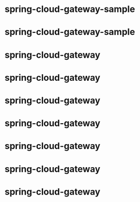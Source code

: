 # spring-cloud-gateway-sample
# spring-cloud-gateway-sample
# spring-cloud-gateway
# spring-cloud-gateway
# spring-cloud-gateway
# spring-cloud-gateway
# spring-cloud-gateway
# spring-cloud-gateway
# spring-cloud-gateway
